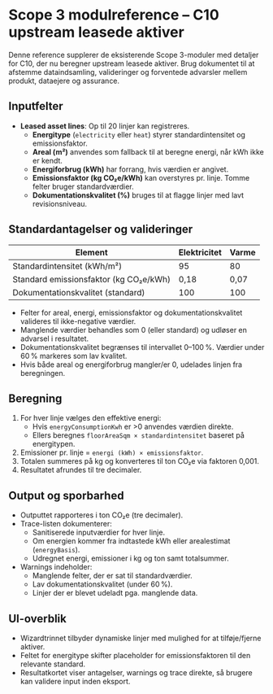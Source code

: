 # Scope 3 modulreference – C10 upstream leasede aktiver

Denne reference supplerer de eksisterende Scope 3-moduler med detaljer for C10, der nu beregner
upstream leasede aktiver. Brug dokumentet til at afstemme dataindsamling, valideringer og
forventede advarsler mellem produkt, dataejere og assurance.

## Inputfelter
- **Leased asset lines**: Op til 20 linjer kan registreres.
  - **Energitype** (`electricity` eller `heat`) styrer standardintensitet og emissionsfaktor.
  - **Areal (m²)** anvendes som fallback til at beregne energi, når kWh ikke er kendt.
  - **Energiforbrug (kWh)** har forrang, hvis værdien er angivet.
  - **Emissionsfaktor (kg CO₂e/kWh)** kan overstyres pr. linje. Tomme felter bruger standardværdier.
  - **Dokumentationskvalitet (%)** bruges til at flagge linjer med lavt revisionsniveau.

## Standardantagelser og valideringer
| Element | Elektricitet | Varme |
| --- | --- | --- |
| Standardintensitet (kWh/m²) | 95 | 80 |
| Standard emissionsfaktor (kg CO₂e/kWh) | 0,18 | 0,07 |
| Dokumentationskvalitet (standard) | 100 | 100 |

- Felter for areal, energi, emissionsfaktor og dokumentationskvalitet valideres til ikke-negative værdier.
- Manglende værdier behandles som 0 (eller standard) og udløser en advarsel i resultatet.
- Dokumentationskvalitet begrænses til intervallet 0–100 %. Værdier under 60 % markeres som lav kvalitet.
- Hvis både areal og energiforbrug mangler/er 0, udelades linjen fra beregningen.

## Beregning
1. For hver linje vælges den effektive energi:
   - Hvis `energyConsumptionKwh` er >0 anvendes værdien direkte.
   - Ellers beregnes `floorAreaSqm × standardintensitet` baseret på energitypen.
2. Emissioner pr. linje = `energi (kWh) × emissionsfaktor`.
3. Totalen summeres på kg og konverteres til ton CO₂e via faktoren 0,001.
4. Resultatet afrundes til tre decimaler.

## Output og sporbarhed
- Outputtet rapporteres i ton CO₂e (tre decimaler).
- Trace-listen dokumenterer:
  - Sanitiserede inputværdier for hver linje.
  - Om energien kommer fra indtastede kWh eller arealestimat (`energyBasis`).
  - Udregnet energi, emissioner i kg og ton samt totalsummer.
- Warnings indeholder:
  - Manglende felter, der er sat til standardværdier.
  - Lav dokumentationskvalitet (under 60 %).
  - Linjer der er blevet udeladt pga. manglende data.

## UI-overblik
- Wizardtrinnet tilbyder dynamiske linjer med mulighed for at tilføje/fjerne aktiver.
- Feltet for energitype skifter placeholder for emissionsfaktoren til den relevante standard.
- Resultatkortet viser antagelser, warnings og trace direkte, så brugere kan validere input inden eksport.
